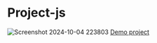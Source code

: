 # Project-js
![Screenshot 2024-10-04 223803](https://github.com/user-attachments/assets/3286ad8a-e3aa-45fe-b008-4d9ecbbf81b4)
[Demo project](https://zahrakrmi.github.io/Project-js)
 
